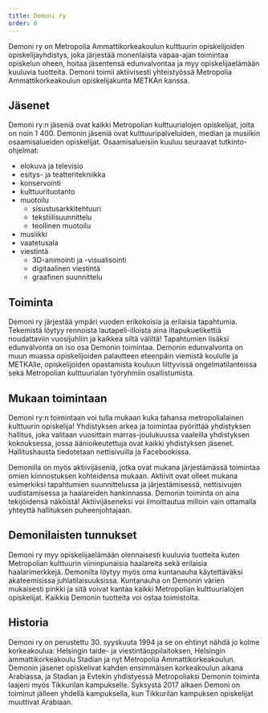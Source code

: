 ```yaml
---
title: Demoni ry
order: 0
---
```


Demoni ry on Metropolia Ammattikorkeakoulun kulttuurin opiskelijoiden opiskelijayhdistys, joka järjestää monenlaista vapaa-ajan toimintaa opiskelun oheen, hoitaa jäsentensä edunvalvontaa ja myy opiskelijaelämään kuuluvia tuotteita. Demoni toimii aktiivisesti yhteistyössä Metropolia Ammattikorkeakoulun opiskelijakunta METKAn kanssa.

## Jäsenet

Demoni ry:n jäseniä ovat kaikki Metropolian kulttuurialojen opiskelijat, joita on noin 1&nbsp;400. Demonin jäseniä ovat kulttuuripalveluiden, median ja musiikin osaamisalueiden opiskelijat. Osaamisalueisiin kuuluu seuraavat tutkinto-ohjelmat:

* elokuva ja televisio
* esitys- ja teatteritekniikka
* konservointi
* kulttuurituotanto
* muotoilu
  * sisustusarkkitehtuuri
  * tekstiilisuunnittelu
  * teollinen muotoilu
* musiikki
* vaatetusala
* viestintä
  * 3D-animointi ja -visualisointi
  * digitaalinen viestintä
  * graafinen suunnittelu

## Toiminta

Demoni ry järjestää ympäri vuoden erikokoisia ja erilaisia tapahtumia. Tekemistä löytyy rennoista lautapeli-illoista aina iltapukuetikettiä noudattaviin vuosijuhliin ja kaikkea siltä väliltä! Tapahtumien lisäksi edunvalvonta on iso osa Demonin toimintaa. Demonin edunvalvonta on muun muassa opiskelijoiden palautteen eteenpäin viemistä koululle ja METKAlle, opiskelijoiden opastamista kouluun liittyvissä ongelmatilanteissa sekä Metropolian kulttuurialan työryhmiin osallistumista.

## Mukaan toimintaan

Demoni ry:n toimintaan voi tulla mukaan kuka tahansa metropolialainen kulttuurin opiskelija! Yhdistyksen arkea ja toimintaa pyörittää yhdistyksen hallitus, joka valitaan vuosittain marras-joulukuussa vaaleilla yhdistyksen kokouksessa, jossa äänioikeutettuja ovat kaikki yhdistyksen jäsenet. Hallitushausta tiedotetaan nettisivuilla ja Facebookissa.

Demonilla on myös aktiivijäseniä, jotka ovat mukana järjestämässä toimintaa omien kiinnostuksen kohteidensa mukaan. Aktiivit ovat olleet mukana esimerkiksi tapahtumien suunnittelussa ja järjestämisessä, nettisivujen uudistamisessa ja haalareiden hankinnassa. Demonin toiminta on aina tekijöidensä näköistä! Aktiivijäseneksi voi ilmoittautua milloin vain ottamalla yhteyttä hallituksen puheenjohtajaan. <!-- Löydät yhteystiedot täältä. -->

## Demonilaisten tunnukset

Demoni ry myy opiskelijaelämään olennaisesti kuuluvia tuotteita kuten Metropolian kulttuurin viininpunaisia haalareita sekä erilaisia haalarimerkkejä. Demonilta löytyy myös oma kuntanauha käytettäväksi akateemisissa juhlatilaisuuksissa. Kuntanauha on Demonin värien mukaisesti pinkki ja sitä voivat kantaa kaikki Metropolian kulttuurialojen opiskelijat. Kaikkia Demonin tuotteita voi ostaa toimistolta. <!-- Toimiston aukioloajat löydät täältä. -->

## Historia

Demoni ry on perustettu 30.&nbsp;syyskuuta 1994 ja se on ehtinyt nähdä jo kolme korkeakoulua: Helsingin taide- ja viestintäoppilaitoksen, Helsingin ammattikorkeakoulu Stadian ja nyt Metropolia Ammattikorkeakoulun. Demonin jäsenet opiskelivat kahden ensimmäisen korkeakoulun aikana Arabiassa, ja Stadian ja Evtekin yhdistyessä Metropoliaksi Demonin toiminta laajeni myös Tikkurilan kampukselle. Syksystä 2017 alkaen Demoni on toiminut jälleen yhdellä kampuksella, kun Tikkurilan kampuksen opiskelijat muuttivat Arabiaan.
